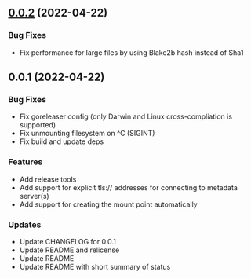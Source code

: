 
<a name="0.0.2"></a>
## [0.0.2](https://git.mills.io/prologic/dinofs/compare/0.0.1...0.0.2) (2022-04-22)

### Bug Fixes

* Fix performance for large files by using Blake2b hash instead of Sha1


<a name="0.0.1"></a>
## 0.0.1 (2022-04-22)

### Bug Fixes

* Fix goreleaser config (only Darwin and Linux cross-compliation is supported)
* Fix unmounting filesystem on ^C (SIGINT)
* Fix build and update deps

### Features

* Add release tools
* Add support for explicit tls:// addresses for connecting to metadata server(s)
* Add support for creating the mount point automatically

### Updates

* Update CHANGELOG for 0.0.1
* Update README and relicense
* Update README
* Update README with short summary of status

